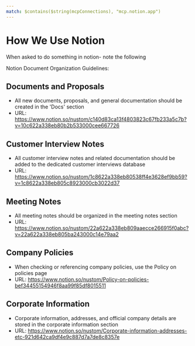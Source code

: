 ```yaml
---
match: $contains($string(mcpConnections), "mcp.notion.app")
---
```


# How We Use Notion

When asked to do something in notion- note the following

Notion Document Organization Guidelines:

## Documents and Proposals

- All new documents, proposals, and general documentation should be created in the 'Docs' section
- URL: https://www.notion.so/nustom/c140d83ca13f4803823c67fb233a5c7b?v=10c622a338eb80b2b533000cee667726

## Customer Interview Notes

- All customer interview notes and related documentation should be added to the dedicated customer interviews database
- URL: https://www.notion.so/nustom/1c8622a338eb80538ff4e3628ef9bb59?v=1c8622a338eb805c8923000cb3022d37

## Meeting Notes

- All meeting notes should be organized in the meeting notes section
- URL: https://www.notion.so/nustom/22a622a338eb809aaecce266915f0abc?v=22a622a338eb805ba243000c14e79aa2

## Company Policies

- When checking or referencing company policies, use the Policy on policies page
- URL: https://www.notion.so/nustom/Policy-on-policies-bef34455154946f8aa99f85df8015511

## Corporate Information

- Corporate information, addresses, and official company details are stored in the corporate information section
- URL: https://www.notion.so/nustom/Corporate-information-addresses-etc-921d642ca9df4e9c887d7a7de8c8357e
